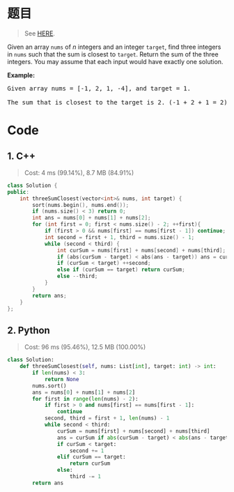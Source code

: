 # 题目

> See [HERE](https://leetcode.com/problems/3sum-closest/).

<div><p>Given an array <code>nums</code> of <em>n</em> integers and an integer <code>target</code>, find three integers in <code>nums</code>&nbsp;such that the sum is closest to&nbsp;<code>target</code>. Return the sum of the three integers. You may assume that each input would have exactly one solution.</p>

<p><strong>Example:</strong></p>

<pre>Given array nums = [-1, 2, 1, -4], and target = 1.

The sum that is closest to the target is 2. (-1 + 2 + 1 = 2).
</pre>
</div>

# Code 

## 1. C++

> Cost: 4 ms (99.14%), 8.7 MB (84.91%)

```cpp
class Solution {
public:
    int threeSumClosest(vector<int>& nums, int target) {
        sort(nums.begin(), nums.end());
        if (nums.size() < 3) return 0;
        int ans = nums[0] + nums[1] + nums[2];
        for (int first = 0; first < nums.size() - 2; ++first){
            if (first > 0 && nums[first] == nums[first - 1]) continue;
            int second = first + 1, third = nums.size() - 1;
            while (second < third) {
                int curSum = nums[first] + nums[second] + nums[third];
                if (abs(curSum - target) < abs(ans - target)) ans = curSum;
                if (curSum < target) ++second;
                else if (curSum == target) return curSum;
                else --third;
            }
        }
        return ans;
    }
};
```

## 2. Python

> Cost: 96 ms (95.46%), 12.5 MB (100.00%)

```python
class Solution:
    def threeSumClosest(self, nums: List[int], target: int) -> int:
        if len(nums) < 3:
            return None
        nums.sort()
        ans = nums[0] + nums[1] + nums[2]
        for first in range(len(nums) - 2):
            if first > 0 and nums[first] == nums[first - 1]:
                continue
            second, third = first + 1, len(nums) - 1
            while second < third:
                curSum = nums[first] + nums[second] + nums[third]
                ans = curSum if abs(curSum - target) < abs(ans - target) else ans
                if curSum < target:
                    second += 1
                elif curSum == target:
                    return curSum
                else:
                    third -= 1
        return ans
```
